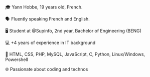🎓 Yann Hobbe, 19 years old, French.

🗣 Fluently speaking French and English.

🖥️ Student at @Supinfo, 2nd year, Bachelor of Engineering (BENG)

💻 +4 years of experience in IT background

🚀 HTML, CSS, PHP, MySQL, JavaScript, C, Python, Linux/Windows, Powershell

🌐 Passionate about coding and technos
